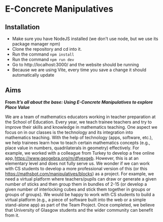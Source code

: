 # E-Concrete Manipulatives

## Installation
- Make sure you have NodeJS installed (we don't use node, but we use its package manager npm)
- Clone the repository and cd into it.
- Run the command ```npm install```
- Run the command ```npm run dev```
- Go to http://localhost:3000/ and the website should be running
- Because we are using Vite, every time you save a change it should automatically update

## Aims
**From _It’s all about the base: Using E-Concrete Manipulatives to explore Place Value_**

We are a team of mathematics educators working in teacher preparation at the School of Education. Every year, we teach trainee teachers and try to improve their skills and knowledge in mathematics teaching. One aspect we focus on in our classes is the technology and its integration into mathematics teaching. With the help of technology (apps, software, etc.), we help trainees learn how to teach certain mathematics concepts (e.g., place value in numbers, quadrilaterals in geometry) effectively. For example, we worked with a colleague from Turkey to develop a free online app, https://www.geogebra.org/m/dfyexgeb. However, this is at an elementary level and does not fully serve us. We wonder if we can work with CS students to develop a more professional version of this (or this https://mathsbot.com/manipulatives/blocks) as a project. For example, we need a virtual platform where teachers/pupils can draw or generate a given number of sticks and then group them in bundles of 2-15 (or develop a given number of interlocking cubes and stick them together in groups or groups of groups). We would be happy to work with CS students to build a virtual platform (e.g., a piece of software built into the web or a simple stand-alone app) as part of the Team Project. Once completed, we believe that University of Glasgow students and the wider community can benefit from it.